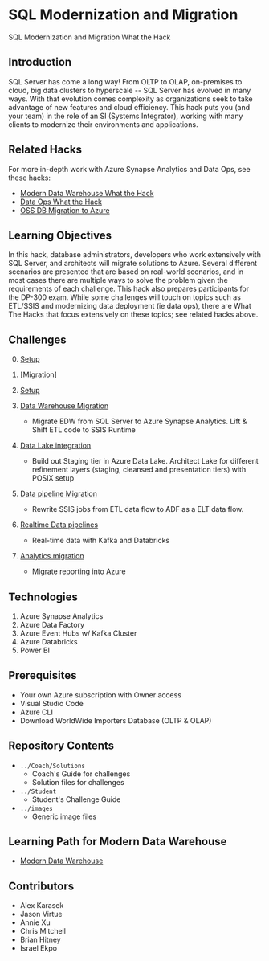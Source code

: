 # SQL Modernization and Migration
SQL Modernization and Migration What the Hack

## Introduction
SQL Server has come a long way!  From OLTP to OLAP, on-premises to cloud, big data clusters to hyperscale -- SQL Server has evolved in many ways.  With that evolution comes complexity as organizations seek to take advantage of new features and cloud efficiency.  This hack puts you (and your team) in the role of an SI (Systems Integrator), working with many clients to modernize their environments and applications.

## Related Hacks
For more in-depth work with Azure Synapse Analytics and Data Ops, see these hacks:

* [Modern Data Warehouse What the Hack](https://github.com/)
* [Data Ops What the Hack](https://github.com/)
* [OSS DB Migration to Azure](https://github.com/)

## Learning Objectives
In this hack, database administrators, developers who work extensively with SQL Server, and architects will migrate solutions to Azure. Several different scenarios are presented that are based on real-world scenarios, and in most cases there are multiple ways to solve the problem given the requirements of each challenge.  This hack also prepares participants for the DP-300 exam.  While some challenges will touch on topics such as ETL/SSIS and modernizing data deployment (ie data ops), there are What The Hacks that focus extensively on these topics; see related hacks above.

## Challenges

0. [Setup](./Student/Challenge00.md)
1. [Migration]


0. [Setup](./Student/Challenges/Challenge0/readme.md)
1. [Data Warehouse Migration](./Student/Challenges/Challenge1/readme.md)
   - Migrate EDW from SQL Server to Azure Synapse Analytics.  Lift & Shift ETL code to SSIS Runtime
1. [Data Lake integration](./Student/Challenges/Challenge2/README.md)
   - Build out Staging tier in Azure Data Lake.  Architect Lake for different refinement layers (staging, cleansed and presentation tiers) with POSIX setup
1. [Data pipeline Migration](./Student/Challenges/Challenge3/README.md) 
   - Rewrite SSIS jobs from ETL data flow  to ADF as a ELT data flow.
1. [Realtime Data pipelines](./Student/Challenges/Challenge4/README.md)
   - Real-time data with Kafka and Databricks
1. [Analytics migration](./Student/Challenges/Challenge5/README.md)
   - Migrate reporting into Azure

## Technologies
1. Azure Synapse Analytics
2. Azure Data Factory
3. Azure Event Hubs w/ Kafka Cluster
4. Azure Databricks
5. Power BI

## Prerequisites
- Your own Azure subscription with Owner access
- Visual Studio Code
- Azure CLI
- Download WorldWide Importers Database (OLTP & OLAP)

## Repository Contents
- `../Coach/Solutions`
  - Coach's Guide for challenges
  - Solution files for challenges
- `../Student`
  - Student's Challenge Guide
- `../images`
  - Generic image files

## Learning Path for Modern Data Warehouse

- [Modern Data Warehouse](https://github.com/bhitney/Learning-Plans/wiki/Modern-Data-Warehouse)


## Contributors
- Alex Karasek
- Jason Virtue
- Annie Xu
- Chris Mitchell
- Brian Hitney
- Israel Ekpo